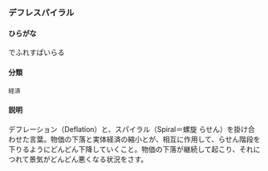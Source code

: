 <div style="display:none;">

## [あ行](securities-terms?id=あ行)
## [か行](securities-terms?id=か行)
## [さ行](securities-terms?id=さ行)
## [た行](securities-terms?id=た行)

</div>

### デフレスパイラル

#### ひらがな

でふれすぱいらる

#### 分類

`経済`

#### 説明

デフレーション（Deflation）と、スパイラル（Spiral＝螺旋 らせん）を掛け合わせた言葉。物価の下落と実体経済の縮小とが、相互に作用して、らせん階段を下りるようにどんどん下降していくこと。物価の下落が継続して起こり、それにつれて景気がどんどん悪くなる状況をさす。

<div style="display:none;">

## [な行](securities-terms?id=な行)
## [は行](securities-terms?id=は行)
## [ま行](securities-terms?id=ま行)
## [や行](securities-terms?id=や行)
## [ら行](securities-terms?id=ら行)
## [わ行](securities-terms?id=わ行)
## [英数字・記号](securities-terms?id=英数字・記号)

</div>

